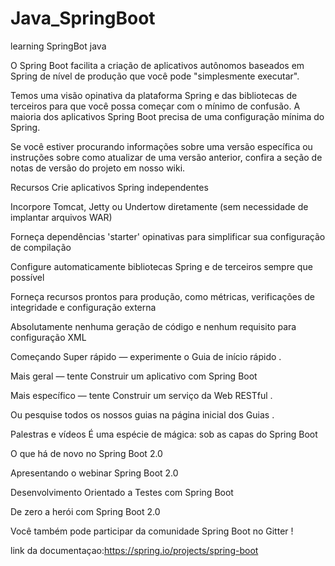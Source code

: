 # Java_SpringBoot
learning SpringBot java

O Spring Boot facilita a criação de aplicativos autônomos baseados em Spring de nível de produção que você pode "simplesmente executar".

Temos uma visão opinativa da plataforma Spring e das bibliotecas de terceiros para que você possa começar com o mínimo de confusão. A maioria dos aplicativos Spring Boot precisa de uma configuração mínima do Spring.

Se você estiver procurando informações sobre uma versão específica ou instruções sobre como atualizar de uma versão anterior, confira a seção de notas de versão do projeto em nosso wiki.

Recursos
Crie aplicativos Spring independentes

Incorpore Tomcat, Jetty ou Undertow diretamente (sem necessidade de implantar arquivos WAR)

Forneça dependências 'starter' opinativas para simplificar sua configuração de compilação

Configure automaticamente bibliotecas Spring e de terceiros sempre que possível

Forneça recursos prontos para produção, como métricas, verificações de integridade e configuração externa

Absolutamente nenhuma geração de código e nenhum requisito para configuração XML

Começando
Super rápido — experimente o Guia de início rápido .

Mais geral — tente Construir um aplicativo com Spring Boot

Mais específico — tente Construir um serviço da Web RESTful .

Ou pesquise todos os nossos guias na página inicial dos Guias .

Palestras e vídeos
É uma espécie de mágica: sob as capas do Spring Boot

O que há de novo no Spring Boot 2.0

Apresentando o webinar Spring Boot 2.0

Desenvolvimento Orientado a Testes com Spring Boot

De zero a herói com Spring Boot 2.0

Você também pode participar da comunidade Spring Boot no Gitter !

link da documentaçao:<https://spring.io/projects/spring-boot>


